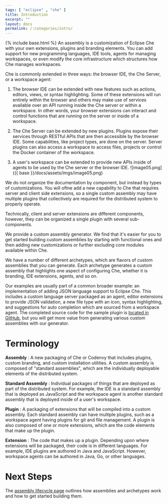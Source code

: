 ```yaml
---
tags: [ "eclipse" , "che" ]
title: Introduction
excerpt: ""
layout: docs
permalink: /:categories/intro/
---
```

{% include base.html %}
An assembly is a customization of Eclipse Che with your own extensions, plugins and branding elements. You can add support for new programming languages, IDE tools, agents for managing workspaces, or even modify the core infrastructure which structures how Che manages workspaces.

Che is commonly extended in three ways: the browser IDE, the Che Server, or a workspace agent:

1. The browser IDE can be extended with new features such as actions, editors, views, or syntax highlighting. Some of these extensions will run entirely within the browser and others may make use of services available over an API running inside the Che server or within a workspace. In other words, your browser extensions can interact and control functions that are running on the server or inside of a workspace.

2. The Che Server can be extended by new plugins. Plugins expose their services through RESTful APIs that are then accessible by the browser IDE. Some capabilities, like project types, are done on the server. Server plugins can also access a workspace to access files, projects or control the Docker container of the workspace.

3. A user's workspace can be extended to provide new APIs inside of agents to be used by the Che server or the browser IDE.
![image05.png]({{ base }}/docs/assets/imgs/image05.png)  

We do not organize the documentation by component, but instead by types of customizations. You will oftne add a new capability to Che that requires server and client side extensions, so a single custom assembly may have multiple plugins that collectively are required for the distributed system to properly operate.

Technically, client and server extensions are different components, however, they can be organized a single plugin with several sub-components.

We provide a custom assembly generator. We find that it's easier for you to get started building custom assemblies by starting with functional ones and then adding new customizations or further excluding core modules available within Che.

We have a number of different archetypes, which are flavors of custom assemblies that you can generate. Each archetype generates a custom assembly that highlights one aspect of configuring Che, whether it is branding, IDE extensions, agents, and so on.

Our examples are usually part of a common broader example: an implementation of adding JSON language support to Eclipse Che. This includes a custom language server packaged as an agent, editor extensions to provide JSON validation, a new file type with an icon, syntax highlighting, and suggestions for auto completion which are sourced from a workspace agent. The completed source code for the sample plugin is [located in GitHub](https://github.com/eclipse/che/tree/master/samples/sample-plugin-json), but you will get more value from generating various custom assemblies with our generator.

# Terminology
**Assembly**
: A new packaging of Che or Codenvy that includes plugins, custom branding, and custom installation utilities. A custom assembly is composed of "standard assemblies", which are the individually deployable elements of the distributed system.

**Standard Assembly**
: Individual packages of things that are deployed as part of the distributed system. For example, the IDE is a standard assembly that is deployed as JavaScript and the workspace agent is another standard assembly that is deployed inside of a user's workspace.

**Plugin**
: A packaging of extensions that will be compiled into a custom assembly. Each standard assembly can have multiple plugins, such as a workspace agent having plugins for git and file management. A plugin is also composed of one or more extensions, which are the code elements that make up the plugin.

**Extension**
: The code that makes up a plugin. Depending upon where extensions will be packaged, their code is in different languages. For example, IDE plugins are authored in Java and JavaScript. However, workspace agents can be authored in Java, Go, or other languages.

# Next Steps
The [assembly lifecycle page]({{base}}{{site.links["assemblies-assembly-lifecycle"]}}) outlines how assemblies and archetypes work and how to get started building them.

